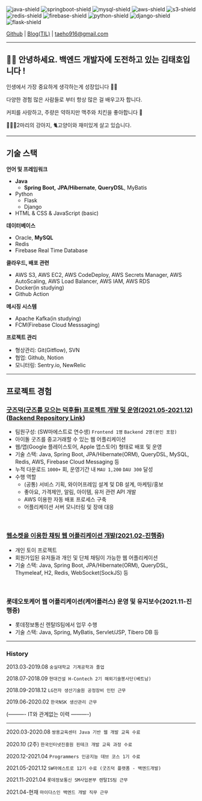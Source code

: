 ![java-shield]
![springboot-shield]
![mysql-shield]
![aws-shield]
![s3-shield]
![redis-shield]
![firebase-shield]
![python-shield]
![django-shield]
![flask-shield]


[Github](https://github.com/Ting-Kim)  |  [Blog(TIL)](https://ting-kim.github.io/) | taeho916@gmail.com

---

## 👋🏻 안녕하세요. 백엔드 개발자에 도전하고 있는 김태호입니다 !

인생에서 가장 중요하게 생각하는게 성장입니다 👊🏻

다양한 경험 많은 사람들로 부터 항상 많은 걸 배우고자 합니다.

커피를 사랑하고, 주량은 약하지만 맥주와 치킨을 좋아합니다 🍻

🦮🐕‍🦺2마리의 강아지, 🐈고양이와 재미있게 살고 있습니다.

---

## 기술 스택

**언어 및 프레임워크**

- **Java**
    - **Spring Boot,** **JPA/Hibernate**, **QueryDSL**, MyBatis
- Python
    - Flask
    - Django
- HTML & CSS & JavaScript (basic)

**데이터베이스**

- Oracle, **MySQL**
- Redis
- Firebase Real Time Database

**클라우드, 배포 관련**

- AWS S3, AWS EC2, AWS CodeDeploy, AWS Secrets Manager, AWS AutoScaling, AWS Load Balancer, AWS IAM, AWS RDS
- Docker(in studying)
- Github Action

**메시징 시스템**

- Apache Kafka(in studying)
- FCM(Firebase Cloud Messsaging)

**프로젝트 관리**

- 형상관리: Git(Gitflow), SVN
- 협업: Github, Notion
- 모니터링: Sentry.io, NewRelic

---

## 프로젝트 경험

### [굿즈덕(굿즈를 모으는 덕후들) 프로젝트 개발 및 운영(2021.05-2021.12)](https://github.com/soma-goodsduck) ([Backend Repository Link](https://github.com/soma-goodsduck/be-commons_spring-boot))

- 팀원구성: (SW마에스트로 연수생) `Frontend 1명` `Backend 2명(본인 포함)`
- 아이돌 굿즈를 중고거래할 수 있는 웹 어플리케이션
- 웹/앱(Google 플레이스토어, Apple 앱스토어) 형태로 배포 및 운영
- 기술 스택: Java, Spring Boot, JPA/Hibernate(ORM), QueryDSL, MySQL, Redis, AWS, Firebase Cloud Messaging 등
- 누적 다운로드 `1000+` 회, 운영기간 내 `MAU 1,200` `DAU 300` 달성
- 수행 역할
    - (공통) 서비스 기획, 와이어프레임 설계 및 DB 설계, 마케팅/홍보
    - 좋아요, 가격제안, 알림, 아이템, 유저 관련 API 개발
    - AWS 이용한 자동 배포 프로세스 구축
    - 어플리케이션 서버 모니터링 및 장애 대응

<br>

### [웹소켓을 이용한 채팅 웹 어플리케이션 개발(2021.02-진행중)](https://github.com/Ting-Kim/spring-chat-practice)

- 개인 토이 프로젝트
- 회원가입된 유저들과 개인 및 단체 채팅이 가능한 웹 어플리케이션
- 기술 스택: Java, Spring Boot, JPA/Hibernate(ORM), QueryDSL, Thymeleaf, H2, Redis, WebSocket(SockJS) 등

<br>

### 롯데오토케어 웹 어플리케이션(케어플러스) 운영 및 유지보수(2021.11-진행중)

- 롯데정보통신 렌탈IS팀에서 업무 수행
- 기술 스택: Java, Spring, MyBatis, Servlet/JSP, Tibero DB 등

---

### History

2013.03-2019.08 `숭실대학교 기계공학과 졸업`

2018.07-2018.09 `현대건설 H-Contech 2기 해외기술봉사단(베트남)`

2018.09-2018.12 `LG전자 생산기술원 공정장비 인턴 근무`

2019.06-2020.02 `한국NSK 생산관리 근무`

(———- IT와 관계없는 이력 ———-)

---

2020.03-2020.08 `쌍용교육센터 Java 기반 웹 개발 교육 수료`

2020.10 (2주)    `한국인터넷진흥원 핀테크 개발 교육 과정 수료`

2020.12-2021.04 `Programmers 인공지능 데브 코스 1기 수료`

2021.05-2021.12 `SW마에스트로 12기 수료 (굿즈덕 플랫폼 - 백엔드개발)`

2021.11-2021.04     `롯데정보통신 SM사업본부 렌탈IS팀 근무`

2021.04-현재         `마이다스인 백엔드 개발 직무 근무`

<!-- MARKDOWN LINKS & IMAGES -->
<!-- https://www.markdownguide.org/basic-syntax/#reference-style-links -->

[firebase-shield]: https://img.shields.io/badge/Firebase-FFCA28.svg?&style=for-the-badge&logo=Firebase&logoColor=white
[s3-shield]: https://img.shields.io/badge/AmazonS3-569A31.svg?&style=for-the-badge&logo=AmazonS3&logoColor=white
[aws-shield]: https://img.shields.io/badge/AmazonAWS-232F3E.svg?&style=for-the-badge&logo=AmazonAWS&logoColor=white
[mysql-shield]: https://img.shields.io/badge/MySQL-569A31.svg?&style=for-the-badge&logo=MySQL&logoColor=white
[springboot-shield]: https://img.shields.io/badge/SpringBoot-6DB33F.svg?&style=for-the-badge&logo=SpringBoot&logoColor=white
[java-shield]: https://img.shields.io/badge/java-%23ED8B00.svg?style=for-the-badge&logo=java&logoColor=white
[redis-shield]: https://img.shields.io/badge/redis-%23DD0031.svg?style=for-the-badge&logo=redis&logoColor=white
[python-shield]: https://img.shields.io/badge/python-3670A0?style=for-the-badge&logo=python&logoColor=ffdd54
[django-shield]: https://img.shields.io/badge/django-%23092E20.svg?style=for-the-badge&logo=django&logoColor=white
[flask-shield]: https://img.shields.io/badge/flask-%23000.svg?style=for-the-badge&logo=flask&logoColor=white

<!--
**Ting-Kim/Ting-Kim** is a ✨ _special_ ✨ repository because its `README.md` (this file) appears on your GitHub profile.

Here are some ideas to get you started:

- 🔭 I’m currently working on ...
- 🌱 I’m currently learning ...
- 👯 I’m looking to collaborate on ...
- 🤔 I’m looking for help with ...
- 💬 Ask me about ...
- 📫 How to reach me: ...
- 😄 Pronouns: ...
- ⚡ Fun fact: ...
-->
